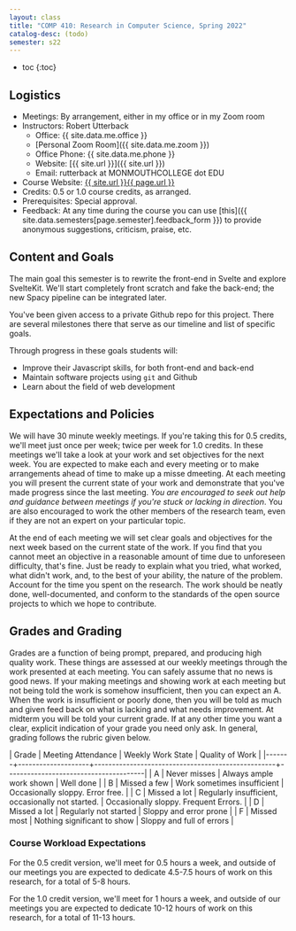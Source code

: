 ```yaml
---
layout: class
title: "COMP 410: Research in Computer Science, Spring 2022"
catalog-desc: (todo)
semester: s22
---
```


* toc
{:toc}

## Logistics

* Meetings: By arrangement, either in my office or in my Zoom room
* Instructors: Robert Utterback
  * Office: {{ site.data.me.office }}
  * [Personal Zoom Room]({{ site.data.me.zoom }})
  * Office Phone: {{ site.data.me.phone }}
  * Website: [{{ site.url }}]({{ site.url }})
  * Email: rutterback at MONMOUTHCOLLEGE dot EDU
* Course Website: <a href="{{ site.url }}{{ page.url }}">{{ site.url }}{{ page.url }}</a>
* Credits: 0.5 or 1.0 course credits, as arranged.
* Prerequisites: Special approval.
* Feedback: At any time during the course you can use
  [this]({{ site.data.semesters[page.semester].feedback_form }}) to provide
  anonymous suggestions, criticism, praise, etc.

## Content and Goals

The main goal this semester is to rewrite the front-end in Svelte and
explore SvelteKit. We'll start completely front scratch and fake the
back-end; the new Spacy pipeline can be integrated later.

You've been given access to a private Github repo for this
project. There are several milestones there that serve as our timeline
and list of specific goals.

Through progress in these goals students will:

* Improve their Javascript skills, for both front-end and back-end
* Maintain software projects using `git` and Github
* Learn about the field of web development

## Expectations and Policies

We will have 30 minute weekly meetings. If you're taking this for 0.5
credits, we'll meet just once per week; twice per week for 1.0
credits. In these meetings we'll take a look at your work and set
objectives for the next week. You are expected to make each and every
meeting or to make arrangements ahead of time to make up a misse
dmeeting. At each meeting you will present the current state of your
work and demonstrate that you've made progress since the last
meeting. *You are encouraged to seek out help and guidance between
meetings if you're stuck or lacking in direction*. You are also
encouraged to work the other members of the research team, even if
they are not an expert on your particular topic.

At the end of each meeting we will set clear goals and objectives for
the next week based on the current state of the work. If you find that
you cannot meet an objective in a reasonable amount of time due to
unforeseen difficulty, that's fine. Just be ready to explain what you
tried, what worked, what didn't work, and, to the best of your
ability, the nature of the problem. Account for the time you spent on
the research. The work should be neatly done, well-documented, and
conform to the standards of the open source projects to which we hope
to contribute.

## Grades and Grading

Grades are a function of being prompt, prepared, and producing high
quality work. These things are assessed at our weekly meetings through
the work presented at each meeting. You can safely assume that no news
is good news. If your making meetings and showing work at each meeting
but not being told the work is somehow insufficient, then you can
expect an A. When the work is insufficient or poorly done, then you
will be told as much and given feed back on what is lacking and what
needs improvement. At midterm you will be told your current grade. If
at any other time you want a clear, explicit indication of your grade
you need only ask. In general, grading follows the rubric given below.

| Grade | Meeting Attendance | Weekly Work State                                 | Quality of Work                       |
|-------+--------------------+---------------------------------------------------+---------------------------------------|
| A     | Never misses       | Always ample work shown                           | Well done                             |
| B     | Missed a few       | Work sometimes insufficient                       | Occasionally sloppy. Error free.      |
| C     | Missed a lot       | Regularly insufficient, occasionally not started. | Occasionally sloppy. Frequent Errors. |
| D     | Missed a lot       | Regularly not started                             | Sloppy and error prone                |
| F     | Missed most        | Nothing significant to show                       | Sloppy and full of errors             |

### Course Workload Expectations

For the 0.5 credit version, we'll meet for 0.5 hours a week, and
outside of our meetings you are expected to dedicate 4.5-7.5 hours of
work on this research, for a total of 5-8 hours.

For the 1.0 credit version, we'll meet for 1 hours a week, and
outside of our meetings you are expected to dedicate 10-12 hours of
work on this research, for a total of 11-13 hours.

<!-- Local Variables: -->
<!-- eval: (orgtbl-mode) -->
<!-- End: -->
